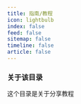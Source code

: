 ```yaml
---
title: 指南/教程
icon: lightbulb
index: false
feed: false
sitemap: false
timeline: false
article: false
---
```


### 关于该目录   
这个目录是关于分享教程   